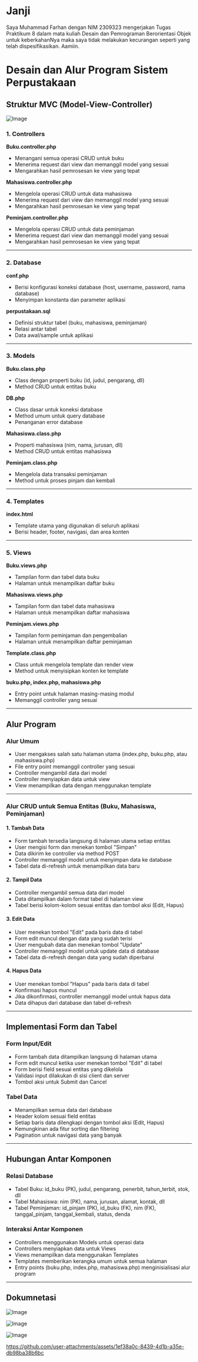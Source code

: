 # Janji
Saya Muhammad Farhan dengan NIM 2309323 mengerjakan Tugas Praktikum 8 dalam mata kuliah Desain dan Pemrograman Berorientasi Objek untuk keberkahanNya maka saya tidak melakukan kecurangan seperti yang telah dispesifikasikan. Aamiin.

# Desain dan Alur Program Sistem Perpustakaan

## Struktur MVC (Model-View-Controller)

![Image](https://github.com/user-attachments/assets/6652fd78-69d4-429f-937b-c1b0a8311fd4)

### 1. Controllers

**Buku.controller.php**

- Menangani semua operasi CRUD untuk buku  
- Menerima request dari view dan memanggil model yang sesuai  
- Mengarahkan hasil pemrosesan ke view yang tepat  

**Mahasiswa.controller.php**

- Mengelola operasi CRUD untuk data mahasiswa  
- Menerima request dari view dan memanggil model yang sesuai  
- Mengarahkan hasil pemrosesan ke view yang tepat  

**Peminjam.controller.php**

- Mengelola operasi CRUD untuk data peminjaman
- Menerima request dari view dan memanggil model yang sesuai  
- Mengarahkan hasil pemrosesan ke view yang tepat  

---

### 2. Database

**conf.php**

- Berisi konfigurasi koneksi database (host, username, password, nama database)  
- Menyimpan konstanta dan parameter aplikasi  

**perpustakaan.sql**

- Definisi struktur tabel (buku, mahasiswa, peminjaman)  
- Relasi antar tabel  
- Data awal/sample untuk aplikasi  

---

### 3. Models

**Buku.class.php**

- Class dengan properti buku (id, judul, pengarang, dll)  
- Method CRUD untuk entitas buku  

**DB.php**

- Class dasar untuk koneksi database  
- Method umum untuk query database  
- Penanganan error database  

**Mahasiswa.class.php**

- Properti mahasiswa (nim, nama, jurusan, dll)  
- Method CRUD untuk entitas mahasiswa  

**Peminjam.class.php**

- Mengelola data transaksi peminjaman  
- Method untuk proses pinjam dan kembali   

---

### 4. Templates

**index.html**

- Template utama yang digunakan di seluruh aplikasi  
- Berisi header, footer, navigasi, dan area konten  

---

### 5. Views

**Buku.views.php**

- Tampilan form dan tabel data buku  
- Halaman untuk menampilkan daftar buku  

**Mahasiswa.views.php**

- Tampilan form dan tabel data mahasiswa  
- Halaman untuk menampilkan daftar mahasiswa  

**Peminjam.views.php**

- Tampilan form peminjaman dan pengembalian  
- Halaman untuk menampilkan daftar peminjaman  

**Template.class.php**

- Class untuk mengelola template dan render view  
- Method untuk menyisipkan konten ke template  

**buku.php, index.php, mahasiswa.php**

- Entry point untuk halaman masing-masing modul   
- Memanggil controller yang sesuai  

---

## Alur Program

### Alur Umum

- User mengakses salah satu halaman utama (index.php, buku.php, atau mahasiswa.php)  
- File entry point memanggil controller yang sesuai  
- Controller mengambil data dari model  
- Controller menyiapkan data untuk view  
- View menampilkan data dengan menggunakan template  

---

### Alur CRUD untuk Semua Entitas (Buku, Mahasiswa, Peminjaman)

#### 1. Tambah Data

- Form tambah tersedia langsung di halaman utama setiap entitas  
- User mengisi form dan menekan tombol "Simpan"  
- Data dikirim ke controller via method POST  
- Controller memanggil model untuk menyimpan data ke database  
- Tabel data di-refresh untuk menampilkan data baru  

#### 2. Tampil Data

- Controller mengambil semua data dari model  
- Data ditampilkan dalam format tabel di halaman view  
- Tabel berisi kolom-kolom sesuai entitas dan tombol aksi (Edit, Hapus)  

#### 3. Edit Data

- User menekan tombol "Edit" pada baris data di tabel  
- Form edit muncul dengan data yang sudah terisi  
- User mengubah data dan menekan tombol "Update"  
- Controller memanggil model untuk update data di database  
- Tabel data di-refresh dengan data yang sudah diperbarui  

#### 4. Hapus Data

- User menekan tombol "Hapus" pada baris data di tabel  
- Konfirmasi hapus muncul  
- Jika dikonfirmasi, controller memanggil model untuk hapus data  
- Data dihapus dari database dan tabel di-refresh  

---

## Implementasi Form dan Tabel

### Form Input/Edit

- Form tambah data ditampilkan langsung di halaman utama  
- Form edit muncul ketika user menekan tombol "Edit" di tabel  
- Form berisi field sesuai entitas yang dikelola  
- Validasi input dilakukan di sisi client dan server  
- Tombol aksi untuk Submit dan Cancel  

### Tabel Data

- Menampilkan semua data dari database  
- Header kolom sesuai field entitas  
- Setiap baris data dilengkapi dengan tombol aksi (Edit, Hapus)  
- Kemungkinan ada fitur sorting dan filtering  
- Pagination untuk navigasi data yang banyak  

---

## Hubungan Antar Komponen

### Relasi Database

- Tabel Buku: id_buku (PK), judul, pengarang, penerbit, tahun_terbit, stok, dll  
- Tabel Mahasiswa: nim (PK), nama, jurusan, alamat, kontak, dll  
- Tabel Peminjaman: id_pinjam (PK), id_buku (FK), nim (FK), tanggal_pinjam, tanggal_kembali, status, denda  

### Interaksi Antar Komponen

- Controllers menggunakan Models untuk operasi data  
- Controllers menyiapkan data untuk Views  
- Views menampilkan data menggunakan Templates  
- Templates memberikan kerangka umum untuk semua halaman  
- Entry points (buku.php, index.php, mahasiswa.php) menginisialisasi alur program  

---

## Dokumnetasi

![Image](https://github.com/user-attachments/assets/550356b6-b335-458b-a51a-7ad5470cf7dd)

![Image](https://github.com/user-attachments/assets/1501893c-1b9a-43d0-8602-9bb9a2b48d17)

![Image](https://github.com/user-attachments/assets/ef93e566-080e-4cea-9aeb-b5941a218e26)

https://github.com/user-attachments/assets/1ef38a0c-8439-4d1b-a35e-db98ba38b6bc
